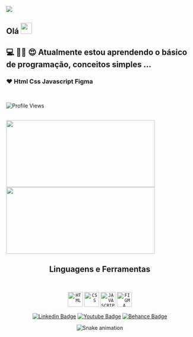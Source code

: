 
<img src="https://github.com/Lucianevianagbi/Lucianevianagbi/blob/master/img/capav.png">


## Olá  <img src="https://github.com/everton-dgn/everton-dgn/blob/main/gif/Hi.gif?raw=true" width="30px">

<p align="justified">

## 💻 👩‍💻 😍 Atualmente estou aprendendo o básico de programação, conceitos simples ...

### ❤ Html  Css  Javascript  Figma
</P>

<br>

![Profile Views](http://estruyf-github.azurewebsites.net/api/ProfileviewHit?user=Lucianevianagbi&repo=Lucianevianagbi-rg&countColorcountColor)

<br>

<div align="left">
<img height="180em"  width=400px src="https://github-readme-stats.vercel.app/api?username=Lucianevianagbi&show_icons=true&theme=dracula"> 
<img height="180em" width=400px src="https://github-readme-stats.vercel.app/api/top-langs/?username=Lucianevianagbi&layout=compact&theme=dracula"> 
</div>

<h2 align="center">Linguagens e Ferramentas</h2>
<br>
<p align="center">
  <div align="center">
<code><img height="40" src="https://cdn.iconscout.com/icon/free/png-256/html5-40-1175193.png" title="HTML"></code>
<code><img height="40" src="https://camo.githubusercontent.com/b059b3150634ebbb37fac310309b3c4a841b0ecdabcc7409c0067397f8a3931b/687474703a2f2f696f31332d686967682d6470692e61707073706f742e636f6d2f696d616765732f435353335f4c6f676f2e737667" title="CSS"></code> 
<code><img height="40" src="https://www.seekpng.com/png/full/80-803501_javascript-logo-logo-de-java-script-png.png" title="JAVASCRIPT"></code> 
<code><img height="40" src="https://upload.wikimedia.org/wikipedia/commons/3/33/Figma-logo.svg" title="FIGMA"></code>
  </div>
  </p>


<p align="center">
<a href="https://www.linkedin.com/in/luciane-viana/" target="blank"><img alt="Linkedin Badge" src="https://img.shields.io/badge/-Luciane%20Viana-563D7C?style=flat-square&logo=Linkedin&logoColor=white&link=https://www.linkedin.com/in/luciane-viana/"/></a>
<a href="https://www.youtube.com/channel/UCo4ROwwxi_KTCkA89N4CKyw" target="blank"><img alt="Youtube Badge" src="https://img.shields.io/badge/-Luciane%20Viana-563D7C?style=flat-square&logo=Youtube&logoColor=white&link=https://www.youtube.com/channel/UCo4ROwwxi_KTCkA89N4CKyw"/></a>
<a href="https://www.behance.net/lucianevianna" target="blank"><img alt="Behance Badge" src="https://img.shields.io/badge/-Luciane%20Viana-563D7C?style=flat-square&logo=Behance&logoColor=white&link=https://www.behance.net/luciane_viana"/></a>
</p>

 <div align="center">

![Snake animation](https://github.com/Lucianevianagbi/Lucianevianagbi/blob/output/github-contribution-grid-snake.svg)

</div>

